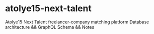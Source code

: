 # atolye15-next-talent
Atolye15 Next Talent freelancer-company matching platform Database architecture &amp;&amp; GraphQL Schema &amp;&amp; Notes

